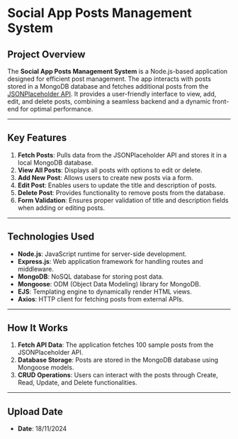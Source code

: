 # **Social App Posts Management System**

## **Project Overview**

The **Social App Posts Management System** is a Node.js-based application designed for efficient post management. The app interacts with posts stored in a MongoDB database and fetches additional posts from the [JSONPlaceholder API](https://jsonplaceholder.typicode.com/posts). It provides a user-friendly interface to view, add, edit, and delete posts, combining a seamless backend and a dynamic front-end for optimal performance.

---

## **Key Features**

1. **Fetch Posts**: Pulls data from the JSONPlaceholder API and stores it in a local MongoDB database.
2. **View All Posts**: Displays all posts with options to edit or delete.
3. **Add New Post**: Allows users to create new posts via a form.
4. **Edit Post**: Enables users to update the title and description of posts.
5. **Delete Post**: Provides functionality to remove posts from the database.
6. **Form Validation**: Ensures proper validation of title and description fields when adding or editing posts.

---

## **Technologies Used**

- **Node.js**: JavaScript runtime for server-side development.
- **Express.js**: Web application framework for handling routes and middleware.
- **MongoDB**: NoSQL database for storing post data.
- **Mongoose**: ODM (Object Data Modeling) library for MongoDB.
- **EJS**: Templating engine to dynamically render HTML views.
- **Axios**: HTTP client for fetching posts from external APIs.

---

## **How It Works**

1. **Fetch API Data**: The application fetches 100 sample posts from the JSONPlaceholder API.
2. **Database Storage**: Posts are stored in the MongoDB database using Mongoose models.
3. **CRUD Operations**: Users can interact with the posts through Create, Read, Update, and Delete functionalities.

---

## **Upload Date**

- **Date**: 18/11/2024
